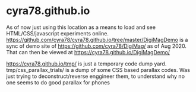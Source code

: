 # cyra78.github.io
As of now just using this location as a means to load and see HTML/CSS/javascript experiments online.
https://github.com/cyra78/cyra78.github.io/tree/master/DigiMagDemo is a sync of demo site of https://github.com/cyra78/DigiMag/ as of Aug 2020.
That can then be viewed at https://cyra78.github.io/DigiMagDemo/

https://cyra78.github.io/tmp/ is just a temporary code dump yard.
tmp/css_parallax_trials/ is a dump of some CSS based parallax codes.
Was just trying to deconstruct/reverse enggineer them, to understand why no one seems to do good parallax for phones
